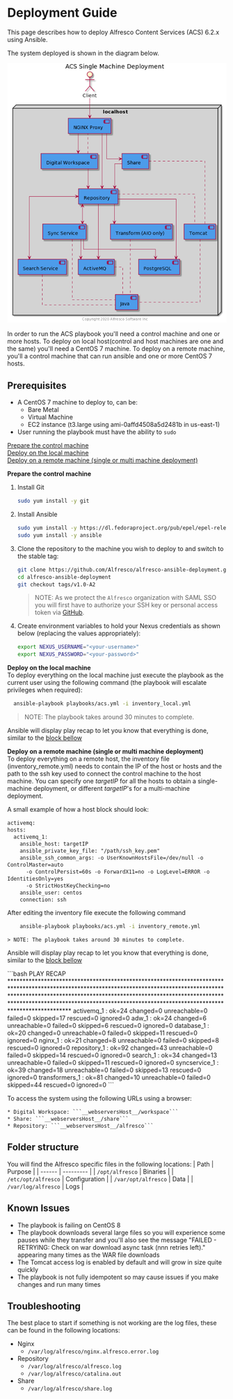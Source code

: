 # Deployment Guide

This page describes how to deploy Alfresco Content Services (ACS) 6.2.x using Ansible.

The system deployed is shown in the diagram below.

![Single Machine Deployment](./resources/acs-single-machine.png)


In order to run the ACS playbook you'll need a control machine and one or more hosts. To deploy on local host(control and host machines are one and the same) you'll need a CentOS 7 machine. To deploy on a remote machine, you'll a control machine that can run ansible and one or more CentOS 7 hosts.

## Prerequisites

* A CentOS 7 machine to deploy to, can be:
  * Bare Metal
  * Virtual Machine
  * EC2 instance (t3.large using ami-0affd4508a5d2481b in us-east-1)
* User running the playbook must have the ability to `sudo`


[Prepare the control machine](#prepare)   
[Deploy on the local machine](#local)  
[Deploy on a remote machine (single or multi machine deployment)](#remote) 


**<a name="prepare">Prepare the control machine**

1. Install Git

    ```bash
    sudo yum install -y git
    ```

2. Install Ansible

    ```bash
    sudo yum install -y https://dl.fedoraproject.org/pub/epel/epel-release-latest-7.noarch.rpm
    sudo yum install -y ansible
    ```

3. Clone the repository to the machine you wish to deploy to and switch to the stable tag:

    ```bash
    git clone https://github.com/Alfresco/alfresco-ansible-deployment.git
    cd alfresco-ansible-deployment
    git checkout tags/v1.0-A2
    ```

    > NOTE: As we protect the `Alfresco` organization with SAML SSO you will first have to authorize your SSH key or personal access token via [GitHub](https://github.com).

4. Create environment variables to hold your Nexus credentials as shown below (replacing the values appropriately):

    ```bash
    export NEXUS_USERNAME="<your-username>"
    export NEXUS_PASSWORD="<your-password>"
    ```

**<a name="local">Deploy on the local machine**  
To deploy everything on the local machine just execute the playbook as the current user using the following command (the playbook will escalate privileges when required):  

  ```bash
    ansible-playbook playbooks/acs.yml -i inventory_local.yml
  ```
> NOTE: The playbook takes around 30 minutes to complete.

Ansible will display play recap to let you know that everything is done, similar to the [block bellow](#recap)


**<a name="remote">Deploy on a remote machine (single or multi machine deployment)**  
To deploy everything on a remote host, the inventory file (inventory_remote.yml) needs to contain the IP of the host or hosts and the path to the ssh key used to connect the control machine to the host machine. You can specify one _targetIP_ for all the hosts to obtain a single-machine deployment, or different _targetIP_'s for a multi-machine deployment.

  A small example of how a host block should look:

```
activemq:
hosts:
  activemq_1:
    ansible_host: targetIP
    ansible_private_key_file: "/path/ssh_key.pem"
    ansible_ssh_common_args: -o UserKnownHostsFile=/dev/null -o ControlMaster=auto
      -o ControlPersist=60s -o ForwardX11=no -o LogLevel=ERROR -o IdentitiesOnly=yes
      -o StrictHostKeyChecking=no
    ansible_user: centos
    connection: ssh
```
   After editing the inventory file execute the following command

```bash
    ansible-playbook playbooks/acs.yml -i inventory_remote.yml
```

    > NOTE: The playbook takes around 30 minutes to complete.

Ansible will display play recap to let you know that everything is done, similar to the [block bellow](#recap)  

<a name="recap">
```bash  
PLAY RECAP *****************************************************************************************************************************************************************************************************************************************************************************************************************
activemq_1                 : ok=24   changed=0    unreachable=0    failed=0    skipped=17   rescued=0    ignored=0
adw_1                      : ok=24   changed=6    unreachable=0    failed=0    skipped=6    rescued=0    ignored=0
database_1                 : ok=20   changed=0    unreachable=0    failed=0    skipped=11   rescued=0    ignored=0
nginx_1                    : ok=21   changed=8    unreachable=0    failed=0    skipped=8    rescued=0    ignored=0
repository_1               : ok=92   changed=43   unreachable=0    failed=0    skipped=14   rescued=0    ignored=0
search_1                   : ok=34   changed=13   unreachable=0    failed=0    skipped=11   rescued=0    ignored=0
syncservice_1              : ok=39   changed=18   unreachable=0    failed=0    skipped=13   rescued=0    ignored=0
transformers_1             : ok=81   changed=10   unreachable=0    failed=0    skipped=44   rescued=0    ignored=0
```  

To access the system using the following URLs using a browser:

    * Digital Workspace: ```__webserversHost__/workspace```
    * Share: ```__webserversHost__/share```
    * Repository: ```__webserversHost__/alfresco```

## Folder structure

You will find the Alfresco specific files in the following locations:
| Path   | Purpose   |
| ------ | --------- |
| ```/opt/alfresco```     | Binaries |
| ```/etc/opt/alfresco``` | Configuration |
| ```/var/opt/alfresco``` | Data |
| ```/var/log/alfresco``` | Logs |

## Known Issues

* The playbook is failing on CentOS 8
* The playbook downloads several large files so you will experience some pauses while they transfer and you'll also see the message "FAILED - RETRYING: Check on war download async task (nnn retries left)." appearing many times as the WAR file downloads
* The Tomcat access log is enabled by default and will grow in size quite quickly
* The playbook is not fully idempotent so may cause issues if you make changes and run many times

## Troubleshooting

The best place to start if something is not working are the log files, these can be found in the following locations:

* Nginx
  * `/var/log/alfresco/nginx.alfresco.error.log`
* Repository
  * `/var/log/alfresco/alfresco.log`
  * `/var/log/alfresco/catalina.out`
* Share
  * `/var/log/alfresco/share.log`
